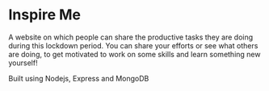 # Inspire Me
A website on which people can share the productive tasks they are doing during this lockdown period. You can share your efforts or see what others are doing, to get motivated to work on some skills and learn something new yourself!


Built using Nodejs, Express and MongoDB

